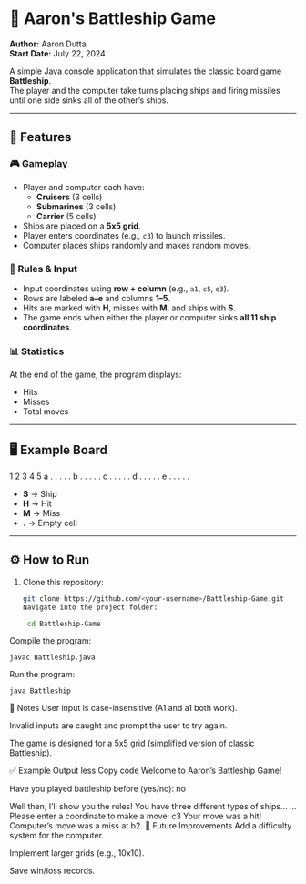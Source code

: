 # 🚢 Aaron's Battleship Game

**Author:** Aaron Dutta  
**Start Date:** July 22, 2024  

A simple Java console application that simulates the classic board game **Battleship**.  
The player and the computer take turns placing ships and firing missiles until one side sinks all of the other’s ships.

---

## 📖 Features

### 🎮 Gameplay
- Player and computer each have:
  - **Cruisers** (3 cells)
  - **Submarines** (3 cells)
  - **Carrier** (5 cells)
- Ships are placed on a **5x5 grid**.
- Player enters coordinates (e.g., `c3`) to launch missiles.
- Computer places ships randomly and makes random moves.

### 🧾 Rules & Input
- Input coordinates using **row + column** (e.g., `a1`, `c5`, `e3`).
- Rows are labeled **a–e** and columns **1–5**.
- Hits are marked with **H**, misses with **M**, and ships with **S**.
- The game ends when either the player or computer sinks **all 11 ship coordinates**.

### 📊 Statistics
At the end of the game, the program displays:
- Hits
- Misses
- Total moves

---

## 🖥️ Example Board

1 2 3 4 5
a . . . . .
b . . . . .
c . . . . .
d . . . . .
e . . . . .


- **S** → Ship  
- **H** → Hit  
- **M** → Miss  
- **.** → Empty cell  

---

## ⚙️ How to Run

1. Clone this repository:
   ```bash
   git clone https://github.com/<your-username>/Battleship-Game.git
   Navigate into the project folder:

    cd Battleship-Game
Compile the program:

    javac Battleship.java
Run the program:

    java Battleship
    
📌 Notes
User input is case-insensitive (A1 and a1 both work).

Invalid inputs are caught and prompt the user to try again.

The game is designed for a 5x5 grid (simplified version of classic Battleship).

✅ Example Output
less
Copy code
Welcome to Aaron’s Battleship Game!

Have you played battleship before (yes/no): no

Well then, I’ll show you the rules!
You have three different types of ships...
...
Please enter a coordinate to make a move: c3
Your move was a hit!
Computer’s move was a miss at b2.
🎯 Future Improvements
Add a difficulty system for the computer.

Implement larger grids (e.g., 10x10).

Save win/loss records.

